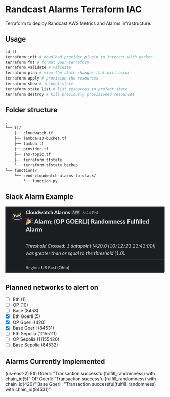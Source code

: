 # Randcast Alarms Terraform IAC

Terraform to deploy Randcast AWS Metrics and Alarms infrastructure. 


## Usage
```bash
cd tf
terraform init # download provider plugin to interact with docker
terraform fmt # format your terraform
terraform validate # validate
terraform plan # view the state changes that will occur
terraform apply # provision the resources
terraform show # inspect state
terraform state list # list resources in project state
terraform destroy # kill previously provisioned resources 
```

## Folder structure
```bash
.
└── tf/
    ├── cloudwatch.tf
    ├── lambda-s3-bucket.tf
    ├── lambda.tf
    ├── provider.tf
    ├── sns-topic.tf
    ├── terraform.tfstate
    └── terraform.tfstate.backup
└── functions/
    └── send-cloudwatch-alarms-to-slack/
        └── function.py
```

## Slack Alarm Example
![](.images/alarm_example.png)

## Planned networks to alert on
- [ ] Eth (1)
- [ ] OP (10)
- [ ] Base (8453)
- [x] Eth Goerli (5)  
- [x] OP Goerli (420)
- [x] Base Goerli (84531)
- [ ] Eth Sepolia (11155111)
- [ ] OP Sepolia (11155420)
- [ ] Base Sepolia (84532)

## Alarms Currently Implemented
(us-east-2)
Eth Goerli: "Transaction successful(fulfill_randomness) with chain_id(5)"
OP Goerli: "Transaction successful(fulfill_randomness) with chain_id(420)"
Base Goerli: "Transaction successful(fulfill_randomness) with chain_id(84531)"


